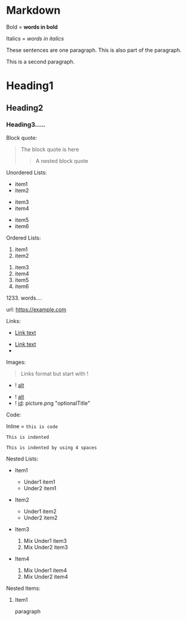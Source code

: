 # Markdown

Bold = **words in bold**

Italics = _words in italics_

These sentences are one paragraph.
This is also part of the paragraph.

This is a second paragraph.

# Heading1
## Heading2
### Heading3.....

Block quote:
> The block quote is here
>
>> A nested block quote

Unordered Lists:
* item1
* item2
+ item3
+ item4
- item5
- item6

Ordered Lists:
1) item1
2) item2
1. item3
2. item4
1. item5
1. item6

1233\. words....

url: <https://example.com>

Links:
- [Link text](inlineLink.com)
+ [Link text][id]
+ [id]: exampleLink.com "optionalTitle"

Images:
> Links format but start with !
- ! [alt](picture.png)
+ ! [alt][id]
+ ! [id]: picture.png "optionalTitle"

Code:

Inline = `this is code`

```
This is indented
```

    This is indented by using 4 spaces

Nested Lists:

- Item1
  - Under1 item1
  - Under2 item1

- Item2
  - Under1 item2
  - Under2 item2

- Item3
  1) Mix Under1 item3
  1) Mix Under2 item3

- Item4
  1) Mix Under1 item4
  1) Mix Under2 item4

Nested Items:

1) Item1

   paragraph